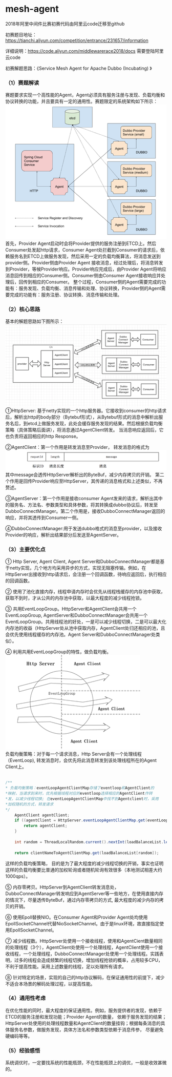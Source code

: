 # mesh-agent
2018年阿里中间件比赛初赛代码由阿里云code迁移至github

初赛题目地址：https://tianchi.aliyun.com/competition/entrance/231657/information    

详细说明：https://code.aliyun.com/middlewarerace2018/docs   需要登陆阿里云code

初赛解题思路：《Service Mesh Agent for Apache Dubbo (Incubating) 》

### （1）赛题解读
赛题要求实现一个高性能的Agent，Agent必须具有服务注册与发现、负载均衡和协议转换的功能，并且要具有一定的通用性。赛题限定的系统架构如下所示：  
![赛题系统架构图](/images/structure.png)    
首先，Provider Agent启动时会将Provider提供的服务注册到ETCD上。然后Consumer处发起http请求，Consumer Agent处拦截到Consumer的请求后，依赖服务名到ETCD上做服务发现，然后采用一定的负载均衡算法，将消息发送到provider侧。Provider侧由Provider Agent 接收消息，经过处理后，将消息转发到Provider，等候Provider响应。Provider响应完成后，由Provider Agent将响应消息回传到相应的Consumer侧。Consumer侧由Consumer Agent接收响应并处理后，回传到相应的Consumer。
整个过程，Consumer侧的Agent需要完成的功能有：服务发现、负载均衡、消息传输和处理、协议转换，Provider侧的Agent需要完成的功能有：服务注册、协议转换、消息传输和处理。

### （2）核心思路
基本的解题思路如下图所示：  
![基本解题思路](/images/dataflow.png)  
①HttpServer: 基于netty实现的一个http服务器。它接收到consumer的http请求后，解析出http的body部分（Bytebuf形式），从Bytebuf形式的消息中解析出服务名后，到etcd上做服务发现，此处会缓存服务发现的结果。然后根据负载均衡策略（具体策略后面讲），将消息通过AgentClient转发。 当消息响应返回后，它也负责将返回相应的http Response。

②AgentClient：第一个作用是转发消息至Provider， 转发消息的格式为  
![消息格式](/images/filed.png)    
其中message会透传HttpServer解析出的ByteBuf，减少内存拷贝的开销。
第二个作用是回传Provider响应至HttpServer，其传递的消息格式和上述类似，不再赘述。

③AgentServer：第一个作用是接收consumer Agent发来的请求，解析出其中的服务名、方法名、参数类型和具体参数，将其转换成dubbo协议后，转发至DubboConnectManager。第二个作用是，接收DubboConnectManager返回的响应，并将其透传到Consumer一侧。

④DubboConnectManager:用于发送dubbo格式的消息至provider，以及接收Provider的响应，解析出结果部分后发送至AgentServer。

### （3）主要优化点
① Http Server, Agent Client, Agent Server和DubboConnectManager都是基于netty实现，几个地方均采用异步的方式，实现无阻塞传输。例如，在HttpServer出接收到http请求后，会注册一个回调函数，待响应返回后，执行相应的回调函数。  

② 使用了池化直接内存，线程申请内存时会优先从线程栈缓存的内存池中获取，获取不到时，才从公共的内存池中获取，以最大程度的减少线程抢锁。   

③ 共用EventLoopGroup。HttpServer和AgentClient会共用一个EventLoopGroup, AgentServer和DubboConnectManager会共用一个EventLoopGroup。共用线程池的好处，一是可以减少线程切换，二是可以最大化内存池的收益（HttpServer处从池中获取内存，AgentClient处归还相应的池，且会优先使用线程缓存的内存池。Agent Server和DubboConnectManager处类似）。   

④ 利用共用EventLoopGroup的特性，做负载均衡。  
![负载均衡](/images/commongroup.png)  
负载均衡策略：对于每一个请求消息，Http Server会有一个处理线程（EventLoop), 转发消息时，会优先将此消息转发到该处理线程所在的Agent Client上。
```Java

/**
* 负载均衡策略：eventLoopAgentClientMap存储了eventloop和AgentClient的
*映射，当请求到来时，优先根据线程对应的eventloop选择相应的AgentClient作转
*发，以减少线程切换; 在eventLoopAgentClientMap中找不到Agentclient时，采用
*加权随机的方式，转发请求
*/
    AgentClient agentClient;
    if ((agentClient = HttpServer.eventLoopAgentClientMap.get(eventLoop)!= null) { 
        return agentClient;
    }

    int random = ThreadLocalRandom.current().nextInt(loadBalanceList.length);

    return clientNameToAgentClientMap.get(loadBalanceList[random]);
```

这样的负载均衡策略， 目的是为了最大程度的减少线程切换的开销，事实也证明这样的负载均衡要比普通的加权轮询或者随机轮询有效很多（本地测试相差大约1000qps）。  

⑤ 内存零拷贝。HttpServer到AgentClient转发消息处，DubboConnectManager转发响应到AgentServer等一些地方，在使用直接内存的情况下，尽量透传ByteBuf，通过内存零拷贝的方式, 最大程度的减少内存的拷贝的开销。  

⑥ 使用Epoll替换NIO。在Consumer Agent和Provider Agent处均使用EpollSocketChannel代替NioSocketChannel。由于是linux环境，故直接指定使用EpollSocketChannel。

⑦ 减少线程数。HttpServer处使用一个接收线程，使用和AgentCient数量相同的处理线程（3个），AgentClient处使用一个处理线程，AgentClient使用一个接收线程，一个处理线程，DubboConnectManager处使用一个处理线程。实践表明，过多的线程会造成频繁的线程切换，增加线程抢锁的概率，占用较多CPU，不利于提高性能。采用上述数量的线程，足以处理所有请求。  

⑧ 针对特定的场景，实现的自己的http协议解码，在保证通用性的前提下，减少不适合本场景的解码处理过程，以提高性能。

### （4）通用性考虑
在优化性能的同时，最大程度的保证通用性。例如，服务提供者的发现，依赖于ETCD的服务注册和发现功能；Provider Agent的数量， 依赖于服务发现的结果；HttpServer处使用的处理线程数量和AgentClient的数量挂钩；根据每条消息的具体服务名参数，做服务发现，具体方法名和参数类型依赖于消息传参， 尽量避免硬编码等等。

### （5）经验感悟

系统调优时，一定要找系统的性能瓶颈，不在性能瓶颈上的调优，一般是收效甚微的。


